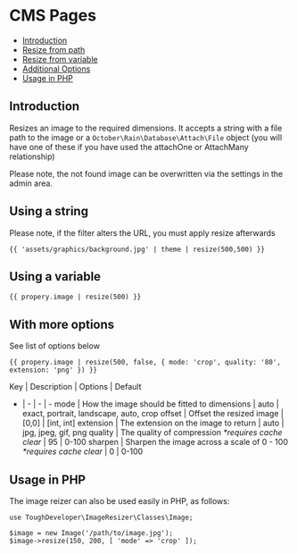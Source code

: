 # CMS Pages

- [Introduction](#introduction)
- [Resize from path](#string)
- [Resize from variable](#variable)
- [Additional Options](#options)
- [Usage in PHP](#php)

<a name="introduction"></a>
## Introduction

Resizes an image to the required dimensions. It accepts a string with a file path to the image or a `October\Rain\Database\Attach\File` object (you will have one of these if you have used the attachOne or AttachMany relationship)

Please note, the not found image can be overwritten via the settings in the admin area.

<a name="string"></a>
## Using a string

Please note, if the filter alters the URL, you must apply resize afterwards

```
{{ 'assets/graphics/background.jpg' | theme | resize(500,500) }}
```

<a name="variable"></a>
## Using a variable

```
{{ propery.image | resize(500) }}
```

<a name="options"></a>
## With more options

See list of options below

```
{{ propery.image | resize(500, false, { mode: 'crop', quality: '80', extension: 'png' }) }}
```

Key | Description | Options | Default
- | - | - | -
mode | How the image should be fitted to dimensions | auto | exact, portrait, landscape, auto, crop
offset | Offset the resized image | [0,0] | [int, int]
extension | The extension on the image to return | auto | jpg, jpeg, gif, png
quality | The quality of compression _*requires cache clear_ | 95 | 0-100
sharpen | Sharpen the image across a scale of 0 - 100 _*requires cache clear_ | 0 | 0-100

<a name="php"></a>
## Usage in PHP

The image reizer can also be used easily in PHP, as follows:

```
use ToughDeveloper\ImageResizer\Classes\Image;

$image = new Image('/path/to/image.jpg');
$image->resize(150, 200, [ 'mode' => 'crop' ]);